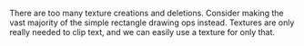 There are too many texture creations and deletions. Consider making the vast majority of the simple rectangle drawing ops instead.
Textures are only really needed to clip text, and we can easily use a texture for only that.
